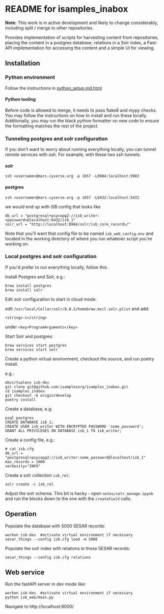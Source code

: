 # README for isamples_inabox

**Note:** This work is in active development and likely to change 
considerably, including split / merge to other repositories.

Provides implementation of scripts for harvesting content from 
repositories, placing the content in a postgres database, relations
in a Solr index, a Fast-API implementation for accessing the content 
and a simple UI for viewing. 

## Installation

### Python environment
Follow the instructions in [python_setup.md.html](docs/python_setup.md.html)

#### Python tooling
Before code is allowed to merge, it needs to pass flake8 and mypy checks.  You may follow the instructions on how to 
install and run these locally.  Additionally, you may run the black python formatter on new code to ensure the 
formatting matches the rest of the project.

### Tunneling postgres and solr configuration
If you don't want to worry about running everything locally, you can tunnel remote services with ssh.
For example, with these two ssh tunnels:
#### solr
```
ssh <username>@mars.cyverse.org -p 1657 -L8984:localhost:9983
```
#### postgres
```
ssh <username>@mars.cyverse.org -p 1657 -L6432:localhost:5432
```
we would end up with iSB config that looks like
```
db_url = "postgresql+psycopg2://isb_writer:<password>@localhost:6432/isb_1"
solr_url = "http://localhost:8984/solr/isb_core_records/"
```
Note that you'll want that config file to be named `isb_web_config.env` and located in the working directory of where 
you run whatever script you're working on. 
### Local postgres and solr configuration
If you'd prefer to run everything locally, follow this.

Install Postgres and Solr, e.g.:
```
brew install postgres
brew install solr
```

Edit solr configuration to start in cloud mode:

edit `/usr/local/Cellar/solr/8.8.2/homebrew.mxcl.solr.plist` and add:
```
<string>-c</string>  
```
under `<key>ProgramArguments</key>`

Start Solr and postgres:
```
brew services start postgres
brew services start solr
```

Create a python virtual environment, checkout the source, and run poetry install.

e.g.:
```
mkvirtualenv isb-dev
git clone git@github.com:isamplesorg/isamples_inabox.git
cd isamples_inabox
git checkout -b origin/develop
poetry install
```

Create a database, e.g:
```
psql postgres
CREATE DATABASE isb_1;
CREATE USER isb_writer WITH ENCRYPTED PASSWORD 'some_password';
GRANT ALL PRIVILEGES ON DATABASE isb_1 TO isb_writer;
```

Create a config file, e.g.:
```
# cat isb.cfg
db_url = "postgresql+psycopg2://isb_writer:some_password@localhost/isb_1"
max_records = 1000
verbosity="INFO"
```

Create a solr collection `isb_rel`:
```
solr create -c isb_rel
```

Adjust the solr schema. This bit is hacky - open `notes/solr_manage.ipynb` 
and run the blocks down to the one with the `createField` calls. 

## Operation

Populate the database with 5000 SESAR records:

```
workon isb-dev  #activate virtual environment if necessary
sesar_things --config isb.cfg load -m 5000
```

Populate the solr index with relations in those SESAR records:
```
sesar_things --config isb.cfg relations
```

## Web service

Run the fastAPI server in dev mode like:
```
workon isb-dev  #activate virtual environment if necessary
python isb_web/main.py
```

Navigate to http://localhost:8000/


